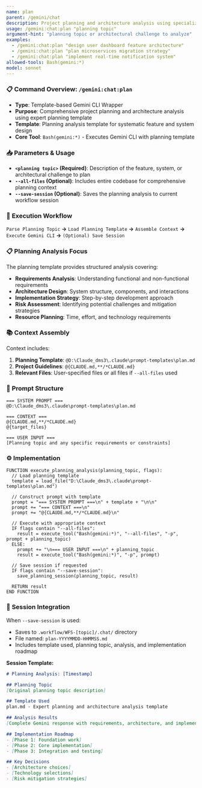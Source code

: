 ```yaml
---
name: plan
parent: /gemini/chat
description: Project planning and architecture analysis using specialized template
usage: /gemini:chat:plan "planning topic"
argument-hint: "planning topic or architectural challenge to analyze"
examples:
  - /gemini:chat:plan "design user dashboard feature architecture"
  - /gemini:chat:plan "plan microservices migration strategy"
  - /gemini:chat:plan "implement real-time notification system"
allowed-tools: Bash(gemini:*)
model: sonnet
---
```


### 📋 **Command Overview: `/gemini:chat:plan`**

-   **Type**: Template-based Gemini CLI Wrapper
-   **Purpose**: Comprehensive project planning and architecture analysis using expert planning template
-   **Template**: Planning analysis template for systematic feature and system design
-   **Core Tool**: `Bash(gemini:*)` - Executes Gemini CLI with planning template

### 📥 **Parameters & Usage**

-   **`<planning topic>` (Required)**: Description of the feature, system, or architectural challenge to plan
-   **`--all-files` (Optional)**: Includes entire codebase for comprehensive planning context
-   **`--save-session` (Optional)**: Saves the planning analysis to current workflow session

### 🔄 **Execution Workflow**

`Parse Planning Topic` **->** `Load Planning Template` **->** `Assemble Context` **->** `Execute Gemini CLI` **->** `(Optional) Save Session`

### 📋 **Planning Analysis Focus**

The planning template provides structured analysis covering:
- **Requirements Analysis**: Understanding functional and non-functional requirements
- **Architecture Design**: System structure, components, and interactions
- **Implementation Strategy**: Step-by-step development approach
- **Risk Assessment**: Identifying potential challenges and mitigation strategies
- **Resource Planning**: Time, effort, and technology requirements

### 📚 **Context Assembly**

Context includes:
1. **Planning Template**: `@D:\Claude_dms3\.claude\prompt-templates\plan.md`
2. **Project Guidelines**: `@{CLAUDE.md,**/*CLAUDE.md}`
3. **Relevant Files**: User-specified files or all files if `--all-files` used

### 📝 **Prompt Structure**

```
=== SYSTEM PROMPT ===
@D:\Claude_dms3\.claude\prompt-templates\plan.md

=== CONTEXT ===
@{CLAUDE.md,**/*CLAUDE.md}
@{target_files}

=== USER INPUT ===
[Planning topic and any specific requirements or constraints]
```

### ⚙️ **Implementation**

```pseudo
FUNCTION execute_planning_analysis(planning_topic, flags):
  // Load planning template
  template = load_file("D:\Claude_dms3\.claude\prompt-templates\plan.md")
  
  // Construct prompt with template
  prompt = "=== SYSTEM PROMPT ===\n" + template + "\n\n"
  prompt += "=== CONTEXT ===\n"
  prompt += "@{CLAUDE.md,**/*CLAUDE.md}\n"
  
  // Execute with appropriate context
  IF flags contain "--all-files":
    result = execute_tool("Bash(gemini:*)", "--all-files", "-p", prompt + planning_topic)
  ELSE:
    prompt += "\n=== USER INPUT ===\n" + planning_topic
    result = execute_tool("Bash(gemini:*)", "-p", prompt)
  
  // Save session if requested
  IF flags contain "--save-session":
    save_planning_session(planning_topic, result)
  
  RETURN result
END FUNCTION
```

### 💾 **Session Integration**

When `--save-session` is used:
- Saves to `.workflow/WFS-[topic]/.chat/` directory
- File named: `plan-YYYYMMDD-HHMMSS.md`
- Includes template used, planning topic, analysis, and implementation roadmap

**Session Template:**
```markdown
# Planning Analysis: [Timestamp]

## Planning Topic
[Original planning topic description]

## Template Used
plan.md - Expert planning and architecture analysis template

## Analysis Results
[Complete Gemini response with requirements, architecture, and implementation plan]

## Implementation Roadmap
- [Phase 1: Foundation work]
- [Phase 2: Core implementation]
- [Phase 3: Integration and testing]

## Key Decisions
- [Architecture choices]
- [Technology selections]
- [Risk mitigation strategies]
```